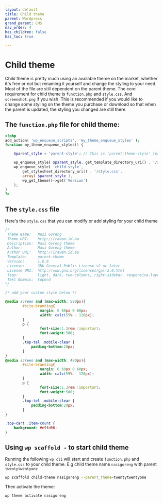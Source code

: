 ```yaml
---
layout: default
title: Child theme
parent: Wordpress
grand_parent: CMS
nav_order: 4
has_children: false
has_toc: true

---
```


# Child theme

Child theme is pretty much using an available theme on the market, whether it's free or not but renaming it yourself and change the styling to your need. Most of the file are still dependent on the parent theme. 
The core requirement for child theme is `function.php` and `style.css`. And `screenshot.png` if you wish. 
This is recommended if you would like to change some styling on the theme you purchase or download so that when the parent is updated, the styling you changed are still there.

## The `function.php` file for child theme:

```php
<?php
add_action( 'wp_enqueue_scripts', 'my_theme_enqueue_styles' );
function my_theme_enqueue_styles() {

    $parent_style = 'parent-style'; // This is 'parent-theme-style' for the Nasi Goreng theme.

    wp_enqueue_style( $parent_style, get_template_directory_uri() . '/style.css' );
    wp_enqueue_style( 'child-style',
        get_stylesheet_directory_uri() . '/style.css',
        array( $parent_style ),
        wp_get_theme()->get('Version')
    );
}
?>
```

## The `style.css` file

Here's the `style.css` that you can modify or add styling for your child theme

```css
/*
 Theme Name:   Nasi Goreng
 Theme URI:    http://irawan.id.au
 Description:  Nasi Goreng theme
 Author:       Nasi Goreng theme
 Author URI:   http://irawan.id.au
 Template:     parent-theme
 Version:      1.0.0
 License:      GNU General Public License v2 or later
 License URI:  http://www.gnu.org/licenses/gpl-2.0.html
 Tags:         light, dark, two-columns, right-sidebar, responsive-layout, accessibility-ready
 Text Domain:  topend
*/

/* add your custom style below */

@media screen and (max-width: 580px){
        #site-branding{
                margin: 0 60px 0 60px;
                width: calc(55% - 120px);
        }
        p {
                font-size:1.3rem !important;
                font-weight:500;
        }
        .top-tel .mobile-clear {
            padding-bottom:20px;
        }
}
@media screen and (max-width: 480px){
        #site-branding{
                margin: 0 60px 0 60px;
                width: calc(55% - 120px);
        }
        p {
                font-size:1.3rem !important;
                font-weight:500;
        }
        .top-tel .mobile-clear {
            padding-bottom:20px;
        }
}

.top-cart .item-count {
    background: #e9fd06;
}
```


## Using `wp scaffold -` to start child theme

Running the following `wp cli` will start and create `function.php` and `style.css` to your child theme. E.g child theme name `nasigoreng` with parent `twentytwentyone`

```bash
wp scaffold child-theme nasigoreng --parent_theme=twentytwentyone
```
Then activate the theme:
```bash
wp theme activate nasigoreng
```